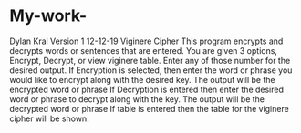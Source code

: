 # My-work-
Dylan Kral 
Version 1
12-12-19
Viginere Cipher
This program encrypts and decrypts words or sentences that are entered.
You are given 3 options, Encrypt, Decrypt, or view viginere table. Enter any of those number for the desired output. 
If Encryption is selected, then enter the word or phrase you would like to encrypt along with the desired key. 
The output will be the encrypted word or phrase
If Decryption is entered then enter the desired word or phrase to decrypt along with the key. 
The output will be the decrypted word or phrase
If table is entered then the table for the viginere cipher will be shown.

